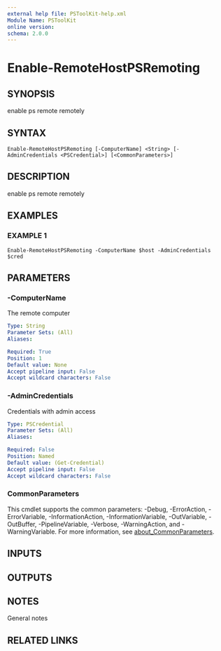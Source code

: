 ```yaml
---
external help file: PSToolKit-help.xml
Module Name: PSToolKit
online version:
schema: 2.0.0
---
```


# Enable-RemoteHostPSRemoting

## SYNOPSIS
enable ps remote remotely

## SYNTAX

```
Enable-RemoteHostPSRemoting [-ComputerName] <String> [-AdminCredentials <PSCredential>] [<CommonParameters>]
```

## DESCRIPTION
enable ps remote remotely

## EXAMPLES

### EXAMPLE 1
```
Enable-RemoteHostPSRemoting -ComputerName $host -AdminCredentials $cred
```

## PARAMETERS

### -ComputerName
The remote computer

```yaml
Type: String
Parameter Sets: (All)
Aliases:

Required: True
Position: 1
Default value: None
Accept pipeline input: False
Accept wildcard characters: False
```

### -AdminCredentials
Credentials with admin access

```yaml
Type: PSCredential
Parameter Sets: (All)
Aliases:

Required: False
Position: Named
Default value: (Get-Credential)
Accept pipeline input: False
Accept wildcard characters: False
```

### CommonParameters
This cmdlet supports the common parameters: -Debug, -ErrorAction, -ErrorVariable, -InformationAction, -InformationVariable, -OutVariable, -OutBuffer, -PipelineVariable, -Verbose, -WarningAction, and -WarningVariable. For more information, see [about_CommonParameters](http://go.microsoft.com/fwlink/?LinkID=113216).

## INPUTS

## OUTPUTS

## NOTES
General notes

## RELATED LINKS
